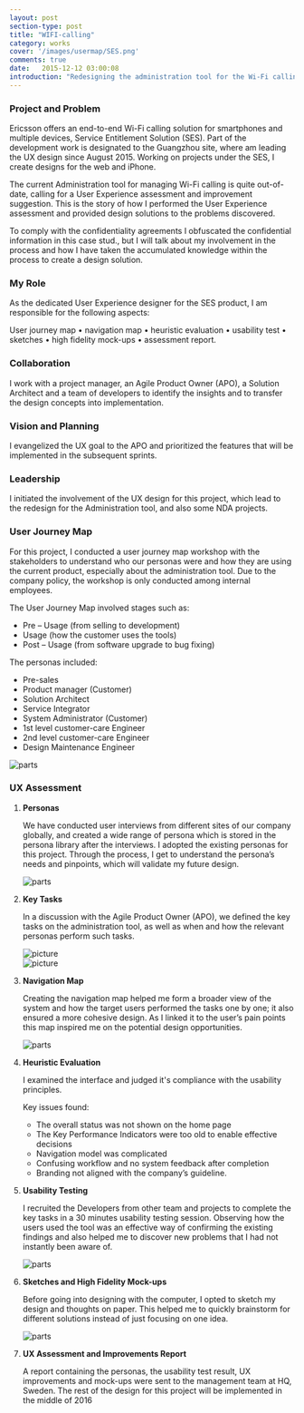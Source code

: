 ```yaml
---
layout: post
section-type: post
title: "WIFI-calling"
category: works
cover: '/images/usermap/SES.png'
comments: true
date:   2015-12-12 03:00:08
introduction: "Redesigning the administration tool for the Wi-Fi calling project ."
---
```

### Project and Problem

Ericsson offers an end-to-end Wi-Fi calling solution for smartphones and multiple devices, Service Entitlement Solution (SES). Part of the development work is designated to the Guangzhou site, where am leading the UX design since August 2015. Working on projects under the SES, I create designs for the web and iPhone.

The current Administration tool for managing Wi-Fi calling is quite out-of-date, calling for a User Experience assessment and improvement suggestion. This is the story of how I performed the User Experience assessment and provided design solutions to the problems discovered.

To comply with the confidentiality agreements I obfuscated the confidential information in this case stud., but I will talk about my involvement in the process and how I have taken the accumulated knowledge within the process to create a  design solution.


### My Role

As the dedicated User Experience designer for the SES product, I am responsible for the following aspects:

User journey map •  navigation map •  heuristic evaluation  •  usability test •  sketches •  high fidelity mock-ups •  assessment report.

### Collaboration

I work with a project manager, an Agile Product Owner (APO), a Solution Architect and a team of developers to identify the insights and to transfer the design concepts into implementation.

### Vision and Planning

I evangelized the UX goal to the APO and prioritized the features that will be implemented in the subsequent sprints.

### Leadership

I initiated the involvement of the UX design for this project, which lead to the redesign for the Administration tool, and also some NDA projects.

### User Journey Map

For this project, I conducted a user journey map workshop with the stakeholders to understand who our personas were and how they are using the current product, especially about the administration tool. Due to the company policy, the workshop is only conducted among internal employees.

The User Journey Map involved stages such as:

* Pre – Usage (from selling to development)
* Usage (how the customer uses the tools)
* Post – Usage (from software upgrade to bug fixing)

The personas included:

*	Pre-sales
*	Product manager (Customer)
*	Solution Architect
*	Service Integrator
*	System Administrator (Customer)
*	1st level customer-care Engineer
* 2nd level customer-care Engineer
*	Design Maintenance Engineer

<img class="img-responsive" src="/images/usermap/user-map.png" alt="parts">

### UX Assessment

1. **Personas**

    We have conducted user interviews from different sites of our company globally, and created a wide range of persona which is stored in the persona library after the interviews.  I adopted the existing personas for this project.  Through the process, I get to understand the persona’s needs and pinpoints, which will validate my future design.

    <img class="img-responsive" src="/images/usermap/persona.jpg" alt="parts">

2. **Key Tasks**

    In a discussion with the Agile Product Owner (APO), we defined the key tasks on the administration tool, as well as when and how the relevant personas perform such tasks.

    <div class="row text-center">
      <div class="col-lg-6">
          <img class="img-responsive" src="/images/usermap/keytask1.png" alt="picture">
      </div>
      <div class="col-lg-6">
          <img class="img-responsive" src="/images/usermap/keytask2.png" alt="picture">
      </div>
    </div>

3. **Navigation Map**

    Creating the navigation map helped me form a broader view of the system and how the target users performed the tasks one by one; it also ensured a more cohesive design. As I linked it to the user’s pain points this map inspired me on the potential design opportunities.

    <img class="img-responsive" src="/images/usermap/navi-map.png" alt="parts">

4. **Heuristic Evaluation**

    I examined the interface and judged it's compliance with the usability principles.

    Key issues found:

    * The overall status was not shown on the home page
    * The Key Performance Indicators were too old to enable effective decisions
    * Navigation model was complicated
    * Confusing workflow and no system feedback after completion
    * Branding not aligned with the company’s guideline.


5. **Usability Testing**

    I recruited the Developers from other team and projects to complete the key tasks in a 30 minutes usability testing session. Observing how the users used the tool was an effective way of confirming the existing findings and also helped me to discover new problems that I had not instantly been aware of.

    <img class="img-responsive" src="/images/usermap/ub-test.jpg" alt="parts">


6. **Sketches and High Fidelity Mock-ups**

    Before going into designing with the computer, I opted to sketch my design and thoughts on paper. This helped me to quickly brainstorm for different solutions instead of just focusing on one idea.

    <img class="img-responsive" src="/images/usermap/sketches4.jpg" alt="parts">




7. **UX Assessment and Improvements Report**

    A report containing the personas, the usability test result, UX improvements and mock-ups were sent to the management team at HQ, Sweden. The rest of the design for this project will be implemented in the middle of 2016
